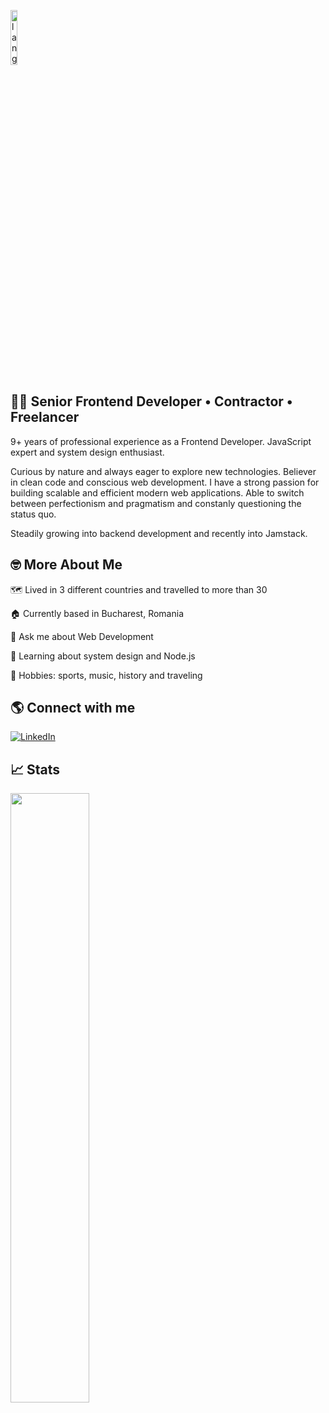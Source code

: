 <p align="left"><img width=15%" src="https://github.com/alansmathew/alansmathew/raw/master/lang.gif" alt="lang image here" /></p>

## 👩‍💻 Senior Frontend Developer • Contractor • Freelancer

9+ years of professional experience as a Frontend Developer. JavaScript expert and system design enthusiast. 

Curious by nature and always eager to explore new technologies. Believer in clean code and conscious web development. I have a strong passion for building scalable and efficient modern web applications. Able to switch between perfectionism and pragmatism and constanly questioning the status quo. 

Steadily growing into backend development and recently into Jamstack. 

## 🤓 More About Me

🗺️ Lived in 3 different countries and travelled to more than 30
  
🏠 Currently based in Bucharest, Romania
  
💬 Ask me about Web Development
  
📖 Learning about system design and Node.js
  
🫶 Hobbies: sports, music, history and traveling

## 🌎 Connect with me

<a href="https://www.linkedin.com/in/vladimir-vancea-94803b75/"><img src="https://img.shields.io/badge/LinkedIn--_.svg?style=social&logo=linkedin" alt="LinkedIn"></a>

## 📈 Stats
  
<img height="50%" width="auto" src="https://github-readme-streak-stats.herokuapp.com/?user=vladimir04&theme=tokyonight">

